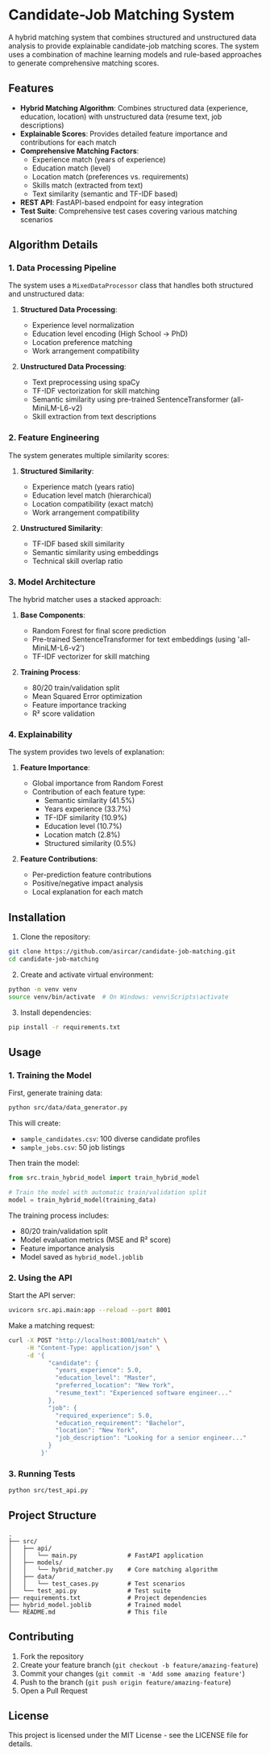 # Candidate-Job Matching System

A hybrid matching system that combines structured and unstructured data analysis to provide explainable candidate-job matching scores. The system uses a combination of machine learning models and rule-based approaches to generate comprehensive matching scores.

## Features

- **Hybrid Matching Algorithm**: Combines structured data (experience, education, location) with unstructured data (resume text, job descriptions)
- **Explainable Scores**: Provides detailed feature importance and contributions for each match
- **Comprehensive Matching Factors**:
  - Experience match (years of experience)
  - Education match (level)
  - Location match (preferences vs. requirements)
  - Skills match (extracted from text)
  - Text similarity (semantic and TF-IDF based)
- **REST API**: FastAPI-based endpoint for easy integration
- **Test Suite**: Comprehensive test cases covering various matching scenarios

## Algorithm Details

### 1. Data Processing Pipeline

The system uses a `MixedDataProcessor` class that handles both structured and unstructured data:

1. **Structured Data Processing**:
   - Experience level normalization
   - Education level encoding (High School → PhD)
   - Location preference matching
   - Work arrangement compatibility

2. **Unstructured Data Processing**:
   - Text preprocessing using spaCy
   - TF-IDF vectorization for skill matching
   - Semantic similarity using pre-trained SentenceTransformer (all-MiniLM-L6-v2)
   - Skill extraction from text descriptions

### 2. Feature Engineering

The system generates multiple similarity scores:

1. **Structured Similarity**:
   - Experience match (years ratio)
   - Education level match (hierarchical)
   - Location compatibility (exact match)
   - Work arrangement compatibility

2. **Unstructured Similarity**:
   - TF-IDF based skill similarity
   - Semantic similarity using embeddings
   - Technical skill overlap ratio

### 3. Model Architecture

The hybrid matcher uses a stacked approach:

1. **Base Components**:
   - Random Forest for final score prediction
   - Pre-trained SentenceTransformer for text embeddings (using 'all-MiniLM-L6-v2')
   - TF-IDF vectorizer for skill matching

2. **Training Process**:
   - 80/20 train/validation split
   - Mean Squared Error optimization
   - Feature importance tracking
   - R² score validation

### 4. Explainability

The system provides two levels of explanation:

1. **Feature Importance**:
   - Global importance from Random Forest
   - Contribution of each feature type:
     - Semantic similarity (41.5%)
     - Years experience (33.7%)
     - TF-IDF similarity (10.9%)
     - Education level (10.7%)
     - Location match (2.8%)
     - Structured similarity (0.5%)

2. **Feature Contributions**:
   - Per-prediction feature contributions
   - Positive/negative impact analysis
   - Local explanation for each match

## Installation

1. Clone the repository:
```bash
git clone https://github.com/asircar/candidate-job-matching.git
cd candidate-job-matching
```

2. Create and activate virtual environment:
```bash
python -m venv venv
source venv/bin/activate  # On Windows: venv\Scripts\activate
```

3. Install dependencies:
```bash
pip install -r requirements.txt
```

## Usage

### 1. Training the Model

First, generate training data:
```bash
python src/data/data_generator.py
```
This will create:
- `sample_candidates.csv`: 100 diverse candidate profiles
- `sample_jobs.csv`: 50 job listings

Then train the model:
```python
from src.train_hybrid_model import train_hybrid_model

# Train the model with automatic train/validation split
model = train_hybrid_model(training_data)
```

The training process includes:
- 80/20 train/validation split
- Model evaluation metrics (MSE and R² score)
- Feature importance analysis
- Model saved as `hybrid_model.joblib`

### 2. Using the API

Start the API server:
```bash
uvicorn src.api.main:app --reload --port 8001
```

Make a matching request:
```bash
curl -X POST "http://localhost:8001/match" \
     -H "Content-Type: application/json" \
     -d '{
           "candidate": {
             "years_experience": 5.0,
             "education_level": "Master",
             "preferred_location": "New York",
             "resume_text": "Experienced software engineer..."
           },
           "job": {
             "required_experience": 5.0,
             "education_requirement": "Bachelor",
             "location": "New York",
             "job_description": "Looking for a senior engineer..."
           }
         }'
```

### 3. Running Tests

```bash
python src/test_api.py
```

## Project Structure

```
.
├── src/
│   ├── api/
│   │   └── main.py              # FastAPI application
│   ├── models/
│   │   └── hybrid_matcher.py    # Core matching algorithm
│   ├── data/
│   │   └── test_cases.py        # Test scenarios
│   └── test_api.py              # Test suite
├── requirements.txt             # Project dependencies
├── hybrid_model.joblib          # Trained model
└── README.md                    # This file
```

## Contributing

1. Fork the repository
2. Create your feature branch (`git checkout -b feature/amazing-feature`)
3. Commit your changes (`git commit -m 'Add some amazing feature'`)
4. Push to the branch (`git push origin feature/amazing-feature`)
5. Open a Pull Request

## License

This project is licensed under the MIT License - see the LICENSE file for details. 